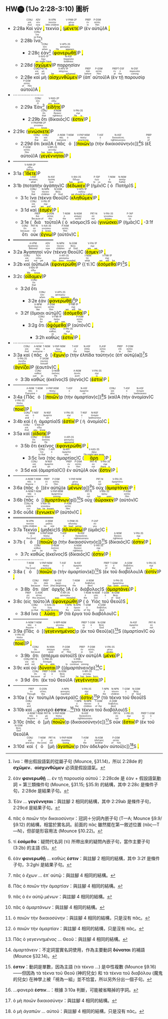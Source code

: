 ## HW⓫ (1Jo 2:28-3:10) 圖析

- 2:28a <RUBY><ruby><ruby>Καὶ<rt>And</rt></ruby><rt>καί</rt></ruby><rt>CONJ</rt></RUBY> <RUBY><ruby><ruby>νῦν<rt>now</rt></ruby><rt>νῦν</rt></ruby><rt>ADV</rt></RUBY> <mark class='punctuation'>,</mark> <RUBY><ruby><ruby>τεκνία<rt>little children</rt></ruby><rt>τεκνίον</rt></ruby><rt>N-VPN</rt></RUBY> <mark class='punctuation'>,</mark> (<RUBY><ruby><ruby><mark class='verb'>μένετε</mark><rt>abide</rt></ruby><rt>μένω</rt></ruby><rt>V-PAM-2P</rt></RUBY>)P (<RUBY><ruby><ruby>ἐν<rt>in</rt></ruby><rt>ἐν</rt></ruby><rt>PREP</rt></RUBY> <RUBY><ruby><ruby>αὐτῷ<rt>Him</rt></ruby><rt>αὐτός</rt></ruby><rt>P-DSM</rt></RUBY>)A <mark class='punctuation'>,</mark> 
	- 2:28b <RUBY><ruby><ruby>ἵνα<rt>so that</rt></ruby><rt>ἵνα</rt></ruby><rt>CONJ</rt></RUBY>[^1]
		- 2:28c <RUBY><ruby><ruby>ἐὰν<rt>when</rt></ruby><rt>ἐάν</rt></ruby><rt>CONJ</rt></RUBY>[^2] (<RUBY><ruby><ruby><mark class='verb'>φανερωθῇ</mark><rt>He appears</rt></ruby><rt>φανερόω</rt></ruby><rt>V-APS-3S</rt></RUBY>)P <mark class='punctuation'>,</mark> 
	- 2:28d (<RUBY><ruby><ruby><mark class='verb'>σχῶμεν</mark><rt>we might have</rt></ruby><rt>ἔχω</rt></ruby><rt>V-AAS-1P</rt></RUBY>)P <RUBY><ruby><ruby>παρρησίαν<rt>boldness</rt></ruby><rt>παρρησία</rt></ruby><rt>N-ASF</rt></RUBY>
	- 2:28e <RUBY><ruby><ruby>καὶ<rt>and</rt></ruby><rt>καί</rt></ruby><rt>CONJ</rt></RUBY> <RUBY><ruby><ruby>μὴ<rt>not</rt></ruby><rt>μή</rt></ruby><rt>PRT-N</rt></RUBY> (<RUBY><ruby><ruby><mark class='verb'>αἰσχυνθῶμεν</mark><rt>be ashamed</rt></ruby><rt>αἰσχύνω</rt></ruby><rt>V-APS-1P</rt></RUBY>)P (<RUBY><ruby><ruby>ἀπ᾽<rt>before</rt></ruby><rt>ἀπό</rt></ruby><rt>PREP</rt></RUBY> <RUBY><ruby><ruby>αὐτοῦ<rt>Him</rt></ruby><rt>αὐτός</rt></ruby><rt>P-GSM</rt></RUBY>)A (<RUBY><ruby><ruby>ἐν<rt>at</rt></ruby><rt>ἐν</rt></ruby><rt>PREP</rt></RUBY> <RUBY><ruby><ruby>τῇ<rt>the</rt></ruby><rt>ὁ</rt></ruby><rt>T-DSF</rt></RUBY> <RUBY><ruby><ruby>παρουσίᾳ<rt>coming</rt></ruby><rt>παρουσία</rt></ruby><rt>N-DSF</rt></RUBY> <RUBY><ruby><ruby>αὐτοῦ<rt>of Him</rt></ruby><rt>αὐτός</rt></ruby><rt>P-GSM</rt></RUBY>)A <mark class='punctuation'>.</mark> 
- ⋯⋯⋯⋯⋯⋯⋯
	- 2:29a <RUBY><ruby><ruby>Ἐὰν<rt>If</rt></ruby><rt>ἐάν</rt></ruby><rt>CONJ</rt></RUBY>[^3] (<RUBY><ruby><ruby><mark class='verb'>εἰδῆτε</mark><rt>you know</rt></ruby><rt>εἴδω</rt></ruby><rt>V-RAS-2P</rt></RUBY>)P
		- 2:29b <RUBY><ruby><ruby>ὅτι<rt>that</rt></ruby><rt>ὅτι</rt></ruby><rt>CONJ</rt></RUBY> (<RUBY><ruby><ruby>δίκαιός<rt>righteous</rt></ruby><rt>δίκαιος</rt></ruby><rt>A-NSM</rt></RUBY>)C (<RUBY><ruby><ruby><mark class='verb'>ἐστιν</mark><rt>He is</rt></ruby><rt>εἰμί</rt></ruby><rt>V-PAI-3S</rt></RUBY>)P <mark class='punctuation'>,</mark> 
- 2:29c (<RUBY><ruby><ruby><mark class='verb'>γινώσκετε</mark><rt>you know</rt></ruby><rt>γινώσκω</rt></ruby><rt>V-PAI⁞PAM-2P</rt></RUBY>)P
	- 2:29d <RUBY><ruby><ruby>ὅτι<rt>that</rt></ruby><rt>ὅτι</rt></ruby><rt>CONJ</rt></RUBY> (<RUBY><ruby><ruby>καὶ<rt>also</rt></ruby><rt>καί</rt></ruby><rt>CONJ</rt></RUBY>)A {<RUBY><ruby><ruby>πᾶς<rt>everyone</rt></ruby><rt>πᾶς</rt></ruby><rt>A-NSM</rt></RUBY> <RUBY><ruby><ruby>ὁ<rt>-</rt></ruby><rt>ὁ</rt></ruby><rt>T-NSM</rt></RUBY> [(<RUBY><ruby><ruby><mark class='ptc'>ποιῶν</mark><rt>practicing</rt></ruby><rt>ποιέω</rt></ruby><rt>V-PAP-NSM</rt></RUBY>)p (<RUBY><ruby><ruby>τὴν<rt>-</rt></ruby><rt>ὁ</rt></ruby><rt>T-ASF</rt></RUBY> <RUBY><ruby><ruby>δικαιοσύνην<rt>righteousness</rt></ruby><rt>δικαιοσύνη</rt></ruby><rt>N-ASF</rt></RUBY>)c]}[^4]S (<RUBY><ruby><ruby>ἐξ<rt>of</rt></ruby><rt>ἐκ</rt></ruby><rt>PREP</rt></RUBY> <RUBY><ruby><ruby>αὐτοῦ<rt>Him</rt></ruby><rt>αὐτός</rt></ruby><rt>P-GSM</rt></RUBY>)A (<RUBY><ruby><ruby><mark class='verb'>γεγέννηται</mark><rt>has been begotten</rt></ruby><rt>γεννάω</rt></ruby><rt>V-RPI-3S</rt></RUBY>)P <mark class='punctuation'>.</mark>
- ————————
- 3:1a (<RUBY><ruby><ruby><mark class='verb'>Ἴδετε</mark><rt>Behold</rt></ruby><rt>εἴδω</rt></ruby><rt>V-AAM-2P</rt></RUBY>)P 
- 3:1b (<RUBY><ruby><ruby>ποταπὴν<rt>what</rt></ruby><rt>ποταπός</rt></ruby><rt>I-ASF</rt></RUBY> <RUBY><ruby><ruby>ἀγάπην<rt>love</rt></ruby><rt>ἀγάπη</rt></ruby><rt>N-ASF</rt></RUBY>)C (<RUBY><ruby><ruby><mark class='verb'>δέδωκεν</mark><rt>has given</rt></ruby><rt>δίδωμι</rt></ruby><rt>V-RAI-3S</rt></RUBY>)P (<RUBY><ruby><ruby>ἡμῖν<rt>to us</rt></ruby><rt>ἐγώ</rt></ruby><rt>P-1DP</rt></RUBY>)C (<RUBY><ruby><ruby>ὁ<rt>the</rt></ruby><rt>ὁ</rt></ruby><rt>T-NSM</rt></RUBY> <RUBY><ruby><ruby>Πατὴρ<rt>Father</rt></ruby><rt>πατήρ</rt></ruby><rt>N-NSM</rt></RUBY>)S <mark class='punctuation'>,</mark>
	- 3:1c <RUBY><ruby><ruby>ἵνα<rt>that</rt></ruby><rt>ἵνα</rt></ruby><rt>CONJ</rt></RUBY> (<RUBY><ruby><ruby>τέκνα<rt>children</rt></ruby><rt>τέκνον</rt></ruby><rt>N-NPN</rt></RUBY> <RUBY><ruby><ruby>Θεοῦ<rt>of God</rt></ruby><rt>θεός</rt></ruby><rt>N-GSM</rt></RUBY>)C (<RUBY><ruby><ruby><mark class='verb'>κληθῶμεν</mark><rt>we should be called</rt></ruby><rt>καλέω</rt></ruby><rt>V-APS-1P</rt></RUBY>)P <mark class='punctuation'>,</mark>
	- 3:1d <RUBY><ruby><ruby>καὶ<rt>and</rt></ruby><rt>καί</rt></ruby><rt>CONJ</rt></RUBY> (<RUBY><ruby><ruby><mark class='verb'>ἐσμέν</mark><rt>we are!</rt></ruby><rt>εἰμί</rt></ruby><rt>V-PAI-1P</rt></RUBY>)P <mark class='punctuation'>.</mark> 
	- 3:1e (<RUBY><ruby><ruby>διὰ<rt>Because of</rt></ruby><rt>διά</rt></ruby><rt>PREP</rt></RUBY> <RUBY><ruby><ruby>τοῦτο<rt>this</rt></ruby><rt>οὗτος</rt></ruby><rt>D-ASN</rt></RUBY>)A (<RUBY><ruby><ruby>ὁ<rt>the</rt></ruby><rt>ὁ</rt></ruby><rt>T-NSM</rt></RUBY> <RUBY><ruby><ruby>κόσμος<rt>world</rt></ruby><rt>κόσμος</rt></ruby><rt>N-NSM</rt></RUBY>)S <RUBY><ruby><ruby>οὐ<rt>not</rt></ruby><rt>οὐ</rt></ruby><rt>PRT-N</rt></RUBY> (<RUBY><ruby><ruby><mark class='verb'>γινώσκει</mark><rt>knows</rt></ruby><rt>γινώσκω</rt></ruby><rt>V-PAI-3S</rt></RUBY>)P (<RUBY><ruby><ruby>ἡμᾶς<rt>us</rt></ruby><rt>ἐγώ</rt></ruby><rt>P-1AP</rt></RUBY>)C <mark class='punctuation'>,</mark>
		-3:1f  <RUBY><ruby><ruby>ὅτι<rt>because</rt></ruby><rt>ὅτι</rt></ruby><rt>CONJ</rt></RUBY> <RUBY><ruby><ruby>οὐκ<rt>not</rt></ruby><rt>οὐ</rt></ruby><rt>PRT-N</rt></RUBY> (<RUBY><ruby><ruby><mark class='verb'>ἔγνω</mark><rt>it knew</rt></ruby><rt>γινώσκω</rt></ruby><rt>V-AAI-3S</rt></RUBY>)P (<RUBY><ruby><ruby>αὐτόν<rt>Him</rt></ruby><rt>αὐτός</rt></ruby><rt>P-ASM</rt></RUBY>)C <mark class='punctuation'>.</mark> 
- ═════════════
- 3:2a <RUBY><ruby><ruby>Ἀγαπητοί<rt>Beloved</rt></ruby><rt>ἀγαπητός</rt></ruby><rt>A-VPM</rt></RUBY> <RUBY><ruby><ruby>νῦν<rt>now</rt></ruby><rt>νῦν</rt></ruby><rt>ADV</rt></RUBY> (<RUBY><ruby><ruby>τέκνα<rt>children</rt></ruby><rt>τέκνον</rt></ruby><rt>N-NPN</rt></RUBY> <RUBY><ruby><ruby>Θεοῦ<rt>of God</rt></ruby><rt>θεός</rt></ruby><rt>N-GSM</rt></RUBY>)C (<RUBY><ruby><ruby><mark class='verb'>ἐσμεν</mark><rt>are we</rt></ruby><rt>εἰμί</rt></ruby><rt>V-PAI-1P</rt></RUBY>)P <mark class='punctuation'>,</mark>
- 3:2b <RUBY><ruby><ruby>καὶ<rt>and</rt></ruby><rt>καί</rt></ruby><rt>CONJ</rt></RUBY> (<RUBY><ruby><ruby>οὔπω<rt>not yet</rt></ruby><rt>οὔπω</rt></ruby><rt>ADV</rt></RUBY>)A (<RUBY><ruby><ruby><mark class='verb'>ἐφανερώθη</mark><rt>has been revealed</rt></ruby><rt>φανερόω</rt></ruby><rt>V-API-3S</rt></RUBY>)P {(<RUBY><ruby><ruby>τί<rt>what</rt></ruby><rt>τίς</rt></ruby><rt>I-NSN</rt></RUBY>)C (<RUBY><ruby><ruby><mark class='verb'>ἐσόμεθα</mark><rt>we will be</rt></ruby><rt>εἰμί</rt></ruby><rt>V-FMI-1P</rt></RUBY>)P}[^5]S <mark class='punctuation'>.</mark> 
- 3:2c (<RUBY><ruby><ruby><mark class='verb'>οἴδαμεν</mark><rt>We know</rt></ruby><rt>εἴδω</rt></ruby><rt>V-RAI-1P</rt></RUBY>)P
	- 3:2d <RUBY><ruby><ruby>ὅτι<rt>that</rt></ruby><rt>ὅτι</rt></ruby><rt>CONJ</rt></RUBY>
		- 3:2e <RUBY><ruby><ruby>ἐὰν<rt>when</rt></ruby><rt>ἐάν</rt></ruby><rt>CONJ</rt></RUBY> (<RUBY><ruby><ruby><mark class='verb'>φανερωθῇ</mark><rt>He appears</rt></ruby><rt>φανερόω</rt></ruby><rt>V-APS-3S</rt></RUBY>)[^6]P <mark class='punctuation'>,</mark> 
	- 3:2f (<RUBY><ruby><ruby>ὅμοιοι<rt>like</rt></ruby><rt>ὅμοιος</rt></ruby><rt>A-NPM</rt></RUBY> <RUBY><ruby><ruby>αὐτῷ<rt>Him</rt></ruby><rt>αὐτός</rt></ruby><rt>P-DSM</rt></RUBY>)C (<RUBY><ruby><ruby><mark class='verb'>ἐσόμεθα</mark><rt>we will be</rt></ruby><rt>εἰμί</rt></ruby><rt>V-FMI-1P</rt></RUBY>)P <mark class='punctuation'>,</mark>
		- 3:2g <RUBY><ruby><ruby>ὅτι<rt>for</rt></ruby><rt>ὅτι</rt></ruby><rt>CONJ</rt></RUBY> (<RUBY><ruby><ruby><mark class='verb'>ὀψόμεθα</mark><rt>we will see</rt></ruby><rt>ὁράω</rt></ruby><rt>V-FMI-1P</rt></RUBY>)P (<RUBY><ruby><ruby>αὐτὸν<rt>Him</rt></ruby><rt>αὐτός</rt></ruby><rt>P-ASM</rt></RUBY>)C <mark class='punctuation'>,</mark>
			- 3:2h <RUBY><ruby><ruby>καθώς<rt>as</rt></ruby><rt>καθώς</rt></ruby><rt>CONJ</rt></RUBY> (<RUBY><ruby><ruby><mark class='verb'>ἐστιν</mark><rt>He is</rt></ruby><rt>εἰμί</rt></ruby><rt>V-PAI-3S</rt></RUBY>)P <mark class='punctuation'>.</mark> 
- ⋯⋯⋯⋯⋯⋯⋯
- 3:3a <RUBY><ruby><ruby>καὶ<rt>And</rt></ruby><rt>καί</rt></ruby><rt>CONJ</rt></RUBY> {<RUBY><ruby><ruby>πᾶς<rt>everyone</rt></ruby><rt>πᾶς</rt></ruby><rt>A-NSM</rt></RUBY> <RUBY><ruby><ruby>ὁ<rt>-</rt></ruby><rt>ὁ</rt></ruby><rt>T-NSM</rt></RUBY> [(<RUBY><ruby><ruby><mark class='ptc'>ἔχων</mark><rt>having</rt></ruby><rt>ἔχω</rt></ruby><rt>V-PAP-NSM</rt></RUBY>)p (<RUBY><ruby><ruby>τὴν<rt>the</rt></ruby><rt>ὁ</rt></ruby><rt>T-ASF</rt></RUBY> <RUBY><ruby><ruby>ἐλπίδα<rt>hope</rt></ruby><rt>ἐλπίς</rt></ruby><rt>N-ASF</rt></RUBY> <RUBY><ruby><ruby>ταύτην<rt>this</rt></ruby><rt>οὗτος</rt></ruby><rt>D-ASF</rt></RUBY>)c (<RUBY><ruby><ruby>ἐπ᾽<rt>in</rt></ruby><rt>ἐπί</rt></ruby><rt>PREP</rt></RUBY> <RUBY><ruby><ruby>αὐτῷ<rt>Him</rt></ruby><rt>αὐτός</rt></ruby><rt>P-DSM</rt></RUBY>)a]}[^7]S (<RUBY><ruby><ruby><mark class='verb'>ἁγνίζει</mark><rt>purifies</rt></ruby><rt>ἁγνίζω</rt></ruby><rt>V-PAI-3S</rt></RUBY>)P (<RUBY><ruby><ruby>ἑαυτὸν<rt>himself</rt></ruby><rt>ἑαυτοῦ</rt></ruby><rt>F-3ASM</rt></RUBY>)C <mark class='punctuation'>,</mark> 
	- 3:3b <RUBY><ruby><ruby>καθὼς<rt>just as</rt></ruby><rt>καθώς</rt></ruby><rt>CONJ</rt></RUBY> (<RUBY><ruby><ruby>ἐκεῖνος<rt>He</rt></ruby><rt>ἐκεῖνος</rt></ruby><rt>D-NSM</rt></RUBY>)S (<RUBY><ruby><ruby>ἁγνός<rt>pure</rt></ruby><rt>ἁγνός</rt></ruby><rt>A-NSM</rt></RUBY>)C (<RUBY><ruby><ruby><mark class='verb'>ἐστιν</mark><rt>is</rt></ruby><rt>εἰμί</rt></ruby><rt>V-PAI-3S</rt></RUBY>)P <mark class='punctuation'>.</mark>
- ————————
- 3:4a {<RUBY><ruby><ruby>Πᾶς<rt>Everyone</rt></ruby><rt>πᾶς</rt></ruby><rt>A-NSM</rt></RUBY> <RUBY><ruby><ruby>ὁ<rt>-</rt></ruby><rt>ὁ</rt></ruby><rt>T-NSM</rt></RUBY> [(<RUBY><ruby><ruby><mark class='ptc'>ποιῶν</mark><rt>committing</rt></ruby><rt>ποιέω</rt></ruby><rt>V-PAP-NSM</rt></RUBY>)p (<RUBY><ruby><ruby>τὴν<rt>-</rt></ruby><rt>ὁ</rt></ruby><rt>T-ASF</rt></RUBY> <RUBY><ruby><ruby>ἁμαρτίαν<rt>sin</rt></ruby><rt>ἁμαρτία</rt></ruby><rt>N-ASF</rt></RUBY>)c]}[^8]S (<RUBY><ruby><ruby>καὶ<rt>also</rt></ruby><rt>καί</rt></ruby><rt>CONJ</rt></RUBY>)A (<RUBY><ruby><ruby>τὴν<rt>-</rt></ruby><rt>ὁ</rt></ruby><rt>T-ASF</rt></RUBY> <RUBY><ruby><ruby>ἀνομίαν<rt>lawlessness</rt></ruby><rt>ἀνομία</rt></ruby><rt>N-ASF</rt></RUBY>)C (<RUBY><ruby><ruby><mark class='verb'>ποιεῖ</mark><rt>commits</rt></ruby><rt>ποιέω</rt></ruby><rt>V-PAI-3S</rt></RUBY>)P <mark class='punctuation'>,</mark>
- 3:4b <RUBY><ruby><ruby>καὶ<rt>and</rt></ruby><rt>καί</rt></ruby><rt>CONJ</rt></RUBY> (<RUBY><ruby><ruby>ἡ<rt>-</rt></ruby><rt>ὁ</rt></ruby><rt>T-NSF</rt></RUBY> <RUBY><ruby><ruby>ἁμαρτία<rt>sin</rt></ruby><rt>ἁμαρτία</rt></ruby><rt>N-NSF</rt></RUBY>)S (<RUBY><ruby><ruby><mark class='verb'>ἐστὶν</mark><rt>is</rt></ruby><rt>εἰμί</rt></ruby><rt>V-PAI-3S</rt></RUBY>)P (<RUBY><ruby><ruby>ἡ<rt>-</rt></ruby><rt>ὁ</rt></ruby><rt>T-NSF</rt></RUBY> <RUBY><ruby><ruby>ἀνομία<rt>lawlessness</rt></ruby><rt>ἀνομία</rt></ruby><rt>N-NSF</rt></RUBY>)C <mark class='punctuation'>.</mark> 
- 3:5a <RUBY><ruby><ruby>καὶ<rt>And</rt></ruby><rt>καί</rt></ruby><rt>CONJ</rt></RUBY> (<RUBY><ruby><ruby><mark class='verb'>οἴδατε</mark><rt>you know</rt></ruby><rt>εἴδω</rt></ruby><rt>V-RAI-2P</rt></RUBY>)P
	- 3:5b <RUBY><ruby><ruby>ὅτι<rt>that</rt></ruby><rt>ὅτι</rt></ruby><rt>CONJ</rt></RUBY> <RUBY><ruby><ruby>ἐκεῖνος<rt>He</rt></ruby><rt>ἐκεῖνος</rt></ruby><rt>D-NSM</rt></RUBY> (<RUBY><ruby><ruby><mark class='verb'>ἐφανερώθη</mark><rt>appeared</rt></ruby><rt>φανερόω</rt></ruby><rt>V-API-3S</rt></RUBY>)P <mark class='punctuation'>,</mark> 
		- 3:5c <RUBY><ruby><ruby>ἵνα<rt>so that</rt></ruby><rt>ἵνα</rt></ruby><rt>CONJ</rt></RUBY> (<RUBY><ruby><ruby>τὰς<rt>-</rt></ruby><rt>ὁ</rt></ruby><rt>T-APF</rt></RUBY> <RUBY><ruby><ruby>ἁμαρτίας<rt>sins</rt></ruby><rt>ἁμαρτία</rt></ruby><rt>N-APF</rt></RUBY>)C (<RUBY><ruby><ruby><mark class='verb'>ἄρῃ</mark><rt>He might take away</rt></ruby><rt>αἴρω</rt></ruby><rt>V-AAS-3S</rt></RUBY>)P <mark class='punctuation'>,</mark>
	- 3:5d <RUBY><ruby><ruby>καὶ<rt>and</rt></ruby><rt>καί</rt></ruby><rt>CONJ</rt></RUBY> (<RUBY><ruby><ruby>ἁμαρτία<rt>sin</rt></ruby><rt>ἁμαρτία</rt></ruby><rt>N-NSF</rt></RUBY>)C() <RUBY><ruby><ruby>ἐν<rt>in</rt></ruby><rt>ἐν</rt></ruby><rt>PREP</rt></RUBY> <RUBY><ruby><ruby>αὐτῷ<rt>Him</rt></ruby><rt>αὐτός</rt></ruby><rt>P-DSM</rt></RUBY>)A <RUBY><ruby><ruby>οὐκ<rt>not</rt></ruby><rt>οὐ</rt></ruby><rt>PRT-N</rt></RUBY> (<RUBY><ruby><ruby><mark class='verb'>ἔστιν</mark><rt>there is</rt></ruby><rt>εἰμί</rt></ruby><rt>V-PAI-3S</rt></RUBY>)P <mark class='punctuation'>.</mark> 
- ————————
- 3:6a {<RUBY><ruby><ruby>πᾶς<rt>Anyone</rt></ruby><rt>πᾶς</rt></ruby><rt>A-NSM</rt></RUBY> <RUBY><ruby><ruby>ὁ<rt>-</rt></ruby><rt>ὁ</rt></ruby><rt>T-NSM</rt></RUBY> [(<RUBY><ruby><ruby>ἐν<rt>in</rt></ruby><rt>ἐν</rt></ruby><rt>PREP</rt></RUBY> <RUBY><ruby><ruby>αὐτῷ<rt>Him</rt></ruby><rt>αὐτός</rt></ruby><rt>P-DSM</rt></RUBY>)a (<RUBY><ruby><ruby><mark class='ptc'>μένων</mark><rt>abiding</rt></ruby><rt>μένω</rt></ruby><rt>V-PAP-NSM</rt></RUBY>)p]}[^9]S <RUBY><ruby><ruby>οὐχ<rt>not</rt></ruby><rt>οὐ</rt></ruby><rt>PRT-N</rt></RUBY> (<RUBY><ruby><ruby><mark class='verb'>ἁμαρτάνει</mark><rt>sins</rt></ruby><rt>ἁμαρτάνω</rt></ruby><rt>V-PAI-3S</rt></RUBY>)P <mark class='punctuation'>·</mark> 
- 3:6b {<RUBY><ruby><ruby>πᾶς<rt>anyone</rt></ruby><rt>πᾶς</rt></ruby><rt>A-NSM</rt></RUBY> <RUBY><ruby><ruby>ὁ<rt>-</rt></ruby><rt>ὁ</rt></ruby><rt>T-NSM</rt></RUBY> [(<RUBY><ruby><ruby><mark class='ptc'>ἁμαρτάνων</mark><rt>sinning</rt></ruby><rt>ἁμαρτάνω</rt></ruby><rt>V-PAP-NSM</rt></RUBY>)p]}[^10]S <RUBY><ruby><ruby>οὐχ<rt>not</rt></ruby><rt>οὐ</rt></ruby><rt>PRT-N</rt></RUBY> (<RUBY><ruby><ruby><mark class='verb'>ἑώρακεν</mark><rt>has seen</rt></ruby><rt>ὁράω</rt></ruby><rt>V-RAI-3S</rt></RUBY>)P (<RUBY><ruby><ruby>αὐτὸν<rt>Him</rt></ruby><rt>αὐτός</rt></ruby><rt>P-ASM</rt></RUBY>)C 
- 3:6c <RUBY><ruby><ruby>οὐδὲ<rt>nor</rt></ruby><rt>οὐδέ</rt></ruby><rt>CONJ-N</rt></RUBY> (<RUBY><ruby><ruby><mark class='verb'>ἔγνωκεν</mark><rt>has he known</rt></ruby><rt>γινώσκω</rt></ruby><rt>V-RAI-3S</rt></RUBY>)P (<RUBY><ruby><ruby>αὐτόν<rt>Him</rt></ruby><rt>αὐτός</rt></ruby><rt>P-ASM</rt></RUBY>)C <mark class='punctuation'>.</mark>
- ═════════════
- 3:7a <RUBY><ruby><ruby>Τεκνία<rt>Little children</rt></ruby><rt>τεκνίον</rt></ruby><rt>N-VPN</rt></RUBY> <mark class='punctuation'>,</mark> (<RUBY><ruby><ruby>μηδεὶς<rt>no one</rt></ruby><rt>μηδείς</rt></ruby><rt>A-NSM</rt></RUBY>)S (<RUBY><ruby><ruby><mark class='verb'>πλανάτω</mark><rt>let lead astray</rt></ruby><rt>πλανάω</rt></ruby><rt>V-PAM-3S</rt></RUBY>)P (<RUBY><ruby><ruby>ὑμᾶς<rt>you</rt></ruby><rt>σύ</rt></ruby><rt>P-2AP</rt></RUBY>)C <mark class='punctuation'>·
- 3:7b {</mark> <RUBY><ruby><ruby>ὁ<rt>the [one]</rt></ruby><rt>ὁ</rt></ruby><rt>T-NSM</rt></RUBY> [(<RUBY><ruby><ruby><mark class='ptc'>ποιῶν</mark><rt>practicing</rt></ruby><rt>ποιέω</rt></ruby><rt>V-PAP-NSM</rt></RUBY>)p (<RUBY><ruby><ruby>τὴν<rt>-</rt></ruby><rt>ὁ</rt></ruby><rt>T-ASF</rt></RUBY> <RUBY><ruby><ruby>δικαιοσύνην<rt>righteousness</rt></ruby><rt>δικαιοσύνη</rt></ruby><rt>N-ASF</rt></RUBY>)c]}[^11]S (<RUBY><ruby><ruby>δίκαιός<rt>righteous</rt></ruby><rt>δίκαιος</rt></ruby><rt>A-NSM</rt></RUBY>)C (<RUBY><ruby><ruby><mark class='verb'>ἐστιν</mark><rt>is</rt></ruby><rt>εἰμί</rt></ruby><rt>V-PAI-3S</rt></RUBY>)P <mark class='punctuation'>,</mark> 
	- 3:7c <RUBY><ruby><ruby>καθὼς<rt>just as</rt></ruby><rt>καθώς</rt></ruby><rt>CONJ</rt></RUBY> (<RUBY><ruby><ruby>ἐκεῖνος<rt>He</rt></ruby><rt>ἐκεῖνος</rt></ruby><rt>D-NSM</rt></RUBY>)S (<RUBY><ruby><ruby>δίκαιός<rt>righteous</rt></ruby><rt>δίκαιος</rt></ruby><rt>A-NSM</rt></RUBY>)C (<RUBY><ruby><ruby><mark class='verb'>ἐστιν</mark><rt>is</rt></ruby><rt>εἰμί</rt></ruby><rt>V-PAI-3S</rt></RUBY>)P <mark class='punctuation'>·</mark> 
- ⋯⋯⋯⋯⋯⋯⋯
- 3:8a {<RUBY><ruby><ruby>ὁ<rt>The [one]</rt></ruby><rt>ὁ</rt></ruby><rt>T-NSM</rt></RUBY> [(<RUBY><ruby><ruby><mark class='ptc'>ποιῶν</mark><rt>practicing</rt></ruby><rt>ποιέω</rt></ruby><rt>V-PAP-NSM</rt></RUBY>)p (<RUBY><ruby><ruby>τὴν<rt>-</rt></ruby><rt>ὁ</rt></ruby><rt>T-ASF</rt></RUBY> <RUBY><ruby><ruby>ἁμαρτίαν<rt>sin</rt></ruby><rt>ἁμαρτία</rt></ruby><rt>N-ASF</rt></RUBY>)a]}[^12]S (<RUBY><ruby><ruby>ἐκ<rt>of</rt></ruby><rt>ἐκ</rt></ruby><rt>PREP</rt></RUBY> <RUBY><ruby><ruby>τοῦ<rt>the</rt></ruby><rt>ὁ</rt></ruby><rt>T-GSM</rt></RUBY> <RUBY><ruby><ruby>διαβόλου<rt>devil</rt></ruby><rt>διάβολος</rt></ruby><rt>A-GSM</rt></RUBY>)A (<RUBY><ruby><ruby><mark class='verb'>ἐστίν</mark><rt>is</rt></ruby><rt>εἰμί</rt></ruby><rt>V-PAI-3S</rt></RUBY>)P <mark class='punctuation'>,</mark>
	- 3:8b <RUBY><ruby><ruby>ὅτι<rt>because</rt></ruby><rt>ὅτι</rt></ruby><rt>CONJ</rt></RUBY> (<RUBY><ruby><ruby>ἀπ᾽<rt>from</rt></ruby><rt>ἀπό</rt></ruby><rt>PREP</rt></RUBY> <RUBY><ruby><ruby>ἀρχῆς<rt>[the] beginning</rt></ruby><rt>ἀρχή</rt></ruby><rt>N-GSF</rt></RUBY>)A (<RUBY><ruby><ruby>ὁ<rt>the</rt></ruby><rt>ὁ</rt></ruby><rt>T-NSM</rt></RUBY> <RUBY><ruby><ruby>διάβολος<rt>devil</rt></ruby><rt>διάβολος</rt></ruby><rt>A-NSM</rt></RUBY>)S (<RUBY><ruby><ruby><mark class='verb'>ἁμαρτάνει</mark><rt>has been sinning</rt></ruby><rt>ἁμαρτάνω</rt></ruby><rt>V-PAI-3S</rt></RUBY>)P <mark class='punctuation'>.</mark> 
- 3:8c (<RUBY><ruby><ruby>εἰς<rt>For</rt></ruby><rt>εἰς</rt></ruby><rt>PREP</rt></RUBY> <RUBY><ruby><ruby>τοῦτο<rt>this [reason]</rt></ruby><rt>οὗτος</rt></ruby><rt>D-ASN</rt></RUBY>)A (<RUBY><ruby><ruby><mark class='verb'>ἐφανερώθη</mark><rt>was revealed</rt></ruby><rt>φανερόω</rt></ruby><rt>V-API-3S</rt></RUBY>)P (<RUBY><ruby><ruby>ὁ<rt>the</rt></ruby><rt>ὁ</rt></ruby><rt>T-NSM</rt></RUBY> <RUBY><ruby><ruby>Υἱὸς<rt>Son</rt></ruby><rt>υἱός</rt></ruby><rt>N-NSM</rt></RUBY> <RUBY><ruby><ruby>τοῦ<rt>-</rt></ruby><rt>ὁ</rt></ruby><rt>T-GSM</rt></RUBY> <RUBY><ruby><ruby>Θεοῦ<rt>of God</rt></ruby><rt>θεός</rt></ruby><rt>N-GSM</rt></RUBY>)S <mark class='punctuation'>,</mark> 
	- 3:8d <RUBY><ruby><ruby>ἵνα<rt>so that</rt></ruby><rt>ἵνα</rt></ruby><rt>CONJ</rt></RUBY> (<RUBY><ruby><ruby><mark class='verb'>λύσῃ</mark><rt>He might destroy</rt></ruby><rt>λύω</rt></ruby><rt>V-AAS-3S</rt></RUBY>)P (<RUBY><ruby><ruby>τὰ<rt>the</rt></ruby><rt>ὁ</rt></ruby><rt>T-APN</rt></RUBY> <RUBY><ruby><ruby>ἔργα<rt>works</rt></ruby><rt>ἔργον</rt></ruby><rt>N-APN</rt></RUBY> <RUBY><ruby><ruby>τοῦ<rt>of the</rt></ruby><rt>ὁ</rt></ruby><rt>T-GSM</rt></RUBY> <RUBY><ruby><ruby>διαβόλου<rt>devil</rt></ruby><rt>διάβολος</rt></ruby><rt>A-GSM</rt></RUBY>)C <mark class='punctuation'>.</mark> 
- ————————
- 3:9a {<RUBY><ruby><ruby>Πᾶς<rt>Anyone</rt></ruby><rt>πᾶς</rt></ruby><rt>A-NSM</rt></RUBY> <RUBY><ruby><ruby>ὁ<rt>-</rt></ruby><rt>ὁ</rt></ruby><rt>T-NSM</rt></RUBY> [(<RUBY><ruby><ruby><mark class='ptc'>γεγεννημένος</mark><rt>having been born</rt></ruby><rt>γεννάω</rt></ruby><rt>V-RPP-NSM</rt></RUBY>)p (<RUBY><ruby><ruby>ἐκ<rt>of</rt></ruby><rt>ἐκ</rt></ruby><rt>PREP</rt></RUBY> <RUBY><ruby><ruby>τοῦ<rt>-</rt></ruby><rt>ὁ</rt></ruby><rt>T-GSM</rt></RUBY> <RUBY><ruby><ruby>Θεοῦ<rt>God</rt></ruby><rt>θεός</rt></ruby><rt>N-GSM</rt></RUBY>)a]}[^13]S (<RUBY><ruby><ruby>ἁμαρτίαν<rt>sin</rt></ruby><rt>ἁμαρτία</rt></ruby><rt>N-ASF</rt></RUBY>)C <RUBY><ruby><ruby>οὐ<rt>not</rt></ruby><rt>οὐ</rt></ruby><rt>PRT-N</rt></RUBY> (<RUBY><ruby><ruby><mark class='verb'>ποιεῖ</mark><rt>practices</rt></ruby><rt>ποιέω</rt></ruby><rt>V-PAI-3S</rt></RUBY>)P <mark class='punctuation'>,</mark>
	- 3:9b <RUBY><ruby><ruby>ὅτι<rt>because</rt></ruby><rt>ὅτι</rt></ruby><rt>CONJ</rt></RUBY> (<RUBY><ruby><ruby>σπέρμα<rt>seed</rt></ruby><rt>σπέρμα</rt></ruby><rt>N-NSN</rt></RUBY> <RUBY><ruby><ruby>αὐτοῦ<rt>of Him</rt></ruby><rt>αὐτός</rt></ruby><rt>P-GSM</rt></RUBY>)S (<RUBY><ruby><ruby>ἐν<rt>in</rt></ruby><rt>ἐν</rt></ruby><rt>PREP</rt></RUBY> <RUBY><ruby><ruby>αὐτῷ<rt>him</rt></ruby><rt>αὐτός</rt></ruby><rt>P-DSM</rt></RUBY>)A (<RUBY><ruby><ruby><mark class='verb'>μένει</mark><rt>abides</rt></ruby><rt>μένω</rt></ruby><rt>V-PAI-3S</rt></RUBY>)P <mark class='punctuation'>,</mark>
- 3:9c <RUBY><ruby><ruby>καὶ<rt>and</rt></ruby><rt>καί</rt></ruby><rt>CONJ</rt></RUBY> <RUBY><ruby><ruby>οὐ<rt>not</rt></ruby><rt>οὐ</rt></ruby><rt>PRT-N</rt></RUBY> (<RUBY><ruby><ruby><mark class='verb'>δύναται</mark><rt>he is able</rt></ruby><rt>δύναμαι</rt></ruby><rt>V-PMI-3S</rt></RUBY>)P {(<RUBY><ruby><ruby><em>ἁμαρτάνειν</em><rt>to continue sinning</rt></ruby><rt>ἁμαρτάνω</rt></ruby><rt>V-PAN</rt></RUBY>)p}[^14]C <mark class='punctuation'>,</mark>
	- 3:9d <RUBY><ruby><ruby>ὅτι<rt>because</rt></ruby><rt>ὅτι</rt></ruby><rt>CONJ</rt></RUBY> (<RUBY><ruby><ruby>ἐκ<rt>of</rt></ruby><rt>ἐκ</rt></ruby><rt>PREP</rt></RUBY> <RUBY><ruby><ruby>τοῦ<rt>-</rt></ruby><rt>ὁ</rt></ruby><rt>T-GSM</rt></RUBY> <RUBY><ruby><ruby>Θεοῦ<rt>God</rt></ruby><rt>θεός</rt></ruby><rt>N-GSM</rt></RUBY>)A (<RUBY><ruby><ruby><mark class='verb'>γεγέννηται</mark><rt>he has been born</rt></ruby><rt>γεννάω</rt></ruby><rt>V-RPI-3S</rt></RUBY>)P <mark class='punctuation'>.</mark> 
- ————————
- 3:10a (<RUBY><ruby><ruby>ἐν<rt>Through</rt></ruby><rt>ἐν</rt></ruby><rt>PREP</rt></RUBY> <RUBY><ruby><ruby>τούτῳ<rt>this</rt></ruby><rt>οὗτος</rt></ruby><rt>D-DSN</rt></RUBY>)A (<RUBY><ruby><ruby>φανερά<rt>manifest</rt></ruby><rt>φανερός</rt></ruby><rt>A-NPN</rt></RUBY>)C (<RUBY><ruby><ruby><mark class='verb'>ἐστιν</mark><rt>are</rt></ruby><rt>εἰμί</rt></ruby><rt>V-PAI-3S</rt></RUBY>)[^15]P (<RUBY><ruby><ruby>τὰ<rt>the</rt></ruby><rt>ὁ</rt></ruby><rt>T-NPN</rt></RUBY> <RUBY><ruby><ruby>τέκνα<rt>children</rt></ruby><rt>τέκνον</rt></ruby><rt>N-NPN</rt></RUBY> <RUBY><ruby><ruby>τοῦ<rt>-</rt></ruby><rt>ὁ</rt></ruby><rt>T-GSM</rt></RUBY> <RUBY><ruby><ruby>Θεοῦ<rt>of God</rt></ruby><rt>θεός</rt></ruby><rt>N-GSM</rt></RUBY>)S 
- 3:10b <RUBY><ruby><ruby>καὶ<rt>and</rt></ruby><rt>καί</rt></ruby><rt>CONJ</rt></RUBY> ...φανερά **ἐστιν**...[^16](<RUBY><ruby><ruby>τὰ<rt>the</rt></ruby><rt>ὁ</rt></ruby><rt>T-NPN</rt></RUBY> <RUBY><ruby><ruby>τέκνα<rt>children</rt></ruby><rt>τέκνον</rt></ruby><rt>N-NPN</rt></RUBY> <RUBY><ruby><ruby>τοῦ<rt>of the</rt></ruby><rt>ὁ</rt></ruby><rt>T-GSM</rt></RUBY> <RUBY><ruby><ruby>διαβόλου<rt>devil</rt></ruby><rt>διάβολος</rt></ruby><rt>A-GSM</rt></RUBY>)S <mark class='punctuation'>·</mark> 
- 3:10c {<RUBY><ruby><ruby>πᾶς<rt>Anyone</rt></ruby><rt>πᾶς</rt></ruby><rt>A-NSM</rt></RUBY> <RUBY><ruby><ruby>ὁ<rt>-</rt></ruby><rt>ὁ</rt></ruby><rt>T-NSM</rt></RUBY> [<RUBY><ruby><ruby>μὴ<rt>not</rt></ruby><rt>μή</rt></ruby><rt>PRT-N</rt></RUBY> (<RUBY><ruby><ruby><mark class='ptc'>ποιῶν</mark><rt>practicing</rt></ruby><rt>ποιέω</rt></ruby><rt>V-PAP-NSM</rt></RUBY>)p (<RUBY><ruby><ruby>δικαιοσύνην<rt>righteousness</rt></ruby><rt>δικαιοσύνη</rt></ruby><rt>N-ASF</rt></RUBY>)c]}[^17]S <RUBY><ruby><ruby>οὐκ<rt>not</rt></ruby><rt>οὐ</rt></ruby><rt>PRT-N</rt></RUBY> (<RUBY><ruby><ruby><mark class='verb'>ἔστιν</mark><rt>is</rt></ruby><rt>εἰμί</rt></ruby><rt>V-PAI-3S</rt></RUBY>)P (<RUBY><ruby><ruby>ἐκ<rt>of</rt></ruby><rt>ἐκ</rt></ruby><rt>PREP</rt></RUBY> <RUBY><ruby><ruby>τοῦ<rt>-</rt></ruby><rt>ὁ</rt></ruby><rt>T-GSM</rt></RUBY> <RUBY><ruby><ruby>Θεοῦ<rt>God</rt></ruby><rt>θεός</rt></ruby><rt>N-GSM</rt></RUBY>)A 
- 3:10d <RUBY><ruby><ruby>καὶ<rt>and also</rt></ruby><rt>καί</rt></ruby><rt>CONJ</rt></RUBY> {<RUBY><ruby><ruby>ὁ<rt>the [one]</rt></ruby><rt>ὁ</rt></ruby><rt>T-NSM</rt></RUBY> [<RUBY><ruby><ruby>μὴ<rt>not</rt></ruby><rt>μή</rt></ruby><rt>PRT-N</rt></RUBY> (<RUBY><ruby><ruby><mark class='ptc'>ἀγαπῶν</mark><rt>loving</rt></ruby><rt>ἀγαπάω</rt></ruby><rt>V-PAP-NSM</rt></RUBY>)p (<RUBY><ruby><ruby>τὸν<rt>the</rt></ruby><rt>ὁ</rt></ruby><rt>T-ASM</rt></RUBY> <RUBY><ruby><ruby>ἀδελφὸν<rt>brother</rt></ruby><rt>ἀδελφός</rt></ruby><rt>N-ASM</rt></RUBY> <RUBY><ruby><ruby>αὐτοῦ<rt>of him</rt></ruby><rt>αὐτός</rt></ruby><rt>P-GSM</rt></RUBY>)c]}[^18]S <mark class='punctuation'>.</mark>


[^1]:  ἵνα：帶出假設語氣的從屬子句 (Mounce, §31.14)，所以 2:28de 的 **σχῶμεν**、**αἰσχυνθῶμεν** 必須是假設語氣。
[^2]: ἐὰν **φανερωθῇ** ... ἐν τῇ παρουσίᾳ αὐτοῦ：2:28cde 是 ἐὰν + 假設語氣動詞 = 第三類條件句 (Mounce, §31.15; §35.9) 的結構，其中 2:28c 是條件子句，2:28de 是結果子句。
[^3]: Ἐὰν ... **γεγέννηται**：與註腳 2 相同的結構，其中 2:29ab 是條件子句，2:29cd 是結果子句。
[^4]: πᾶς ὁ _ποιῶν_ τὴν δικαιοσύνην：冠詞＋分詞內嵌子句 (T—A; Mounce §9.9/§9.12) 的結構，相當於實名詞。前面的 πᾶς 雖然擺在第一敘述位置 (πᾶς—T—N)，但卻是形容用法 (Mounce §10.22)。
[^5]:  τί **ἐσόμεθα**：疑問代名詞 (τί) 所帶出來的疑問內嵌子句，當作主要子句 (3:2b) 的主語 (S)。
[^6]: ἐὰν **φανερωθῇ** ... καθώς **ἐστιν**：與註腳 2 相同的結構，其中 3:2f 是條件子句，3:2ghi 是結果子句。
[^7]: πᾶς ὁ _ἔχων_ ... ἐπ᾽ αὐτῷ：與註腳 4 相同的結構。
[^8]: Πᾶς ὁ _ποιῶν_ τὴν ἁμαρτίαν：與註腳 4 相同的結構。
[^9]: πᾶς ὁ ἐν αὐτῷ _μένων_：與註腳 4 相同的結構。
[^10]: πᾶς ὁ _ἁμαρτάνων_：與註腳 4 相同的結構。
[^11]: ὁ _ποιῶν_ τὴν δικαιοσύνην：與註腳 4 相同的結構，只是沒有 πᾶς。
[^12]: ὁ _ποιῶν_ τὴν ἁμαρτίαν：與註腳 4 相同的結構，只是沒有 πᾶς。
[^13]: Πᾶς ὁ _γεγεννημένος_ ... Θεοῦ：與註腳 4 相同的結構。
[^14]: _ἁμαρτάνειν_：不定詞當實名詞使用，作為主要動詞 **δύναται** 的補語 (Mounce §32.14)。
[^15]: **ἐστιν**：動詞是單數，因為主語 (τὰ τέκνα ...) 是中性複數 (Mounce §9.16)——但因為 τὰ τέκνα τοῦ Θεοῦ (神的兒女) 和 τὰ τέκνα τοῦ διαβόλου (魔鬼的兒女) 在神學上被「視為一組」並不恰當，所以另外分出一個子句。
[^16]: ...φανερά **ἐστιν**...：根據 3:10a 判斷，可能被省略掉的字詞。
[^17]: ὁ μὴ _ποιῶν_ δικαιοσύνην：與註腳 4 相同的結構。
[^18]: ὁ μὴ _ἀγαπῶν_ ... αὐτοῦ：與註腳 4 相同的結構，只是沒有 πᾶς。
